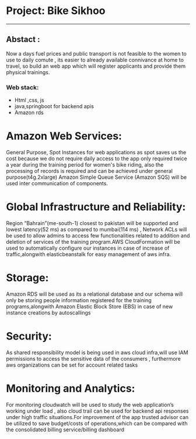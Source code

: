 # Project: Bike Sikhoo
---

## Abstact : 
Now a days fuel prices and public transport is not feasible to the women to use to daily comute , its easier to already available connivance at home to travel, so build an web app which will register applicants and provide them physical trainings.
### Web stack:
* Html ,css, js 
* java,springboot for backend apis
* Amazon rds 

# Amazon Web Services:
General Purpose, Spot Instances for web applications as spot saves us the cost because we do not require daily access to the app only required twice a year during the training period for women's bike riding, also the processing of records is required and can be achieved under general purpose(t4g.2xlarge) Amazon Simple Queue Service (Amazon SQS) will be used inter communication of components.

# Global Infrastructure and Reliability:
Region “Bahrain”(me-south-1) closest to pakistan will be supported and lowest latency(52 ms) as compared to mumbai(114 ms)  , Network ACLs will be used to allow admins to access few functionalities related to addition and deletion of services of the training program.AWS CloudFormation will be used to automatically configure our instances in case of increase of traffic,alongwith elasticbeanstalk for easy management of aws infra.

# Storage:
Amazon RDS will be used as its a relational database and our schema will only be storing people information registered for the training programs,alongwith Amazon Elastic Block Store (EBS) in case of new instance creations by autoscallings

# Security:
As shared responsibility model is being used in aws cloud infra,will use IAM permissions to access the sensitive data of the consumers , furthermore aws organizations can be set for account related tasks

# Monitoring and Analytics:
For monitoring cloudwatch will be used to study the web application’s working under load , also cloud trail can be used for backend api responses under high traffic situations.For improvement of the app trusted advisor can be utilized to save budget/costs of operations,which can be compared with the consolidated billing service/billing dashboard
